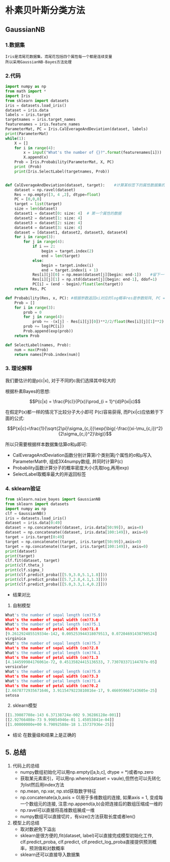 # 朴素贝叶斯分类方法
## GaussianNB

### 1.数据集
```
Iris是鸢尾花数据集，鸢尾花包括四个属性每一个都是连续变量
所以采用GaussianNB-Bayes方法处理
```

### 2.代码
```py
import numpy as np
from math import *
import Iris
from sklearn import datasets
iris = datasets.load_iris()
dataset = iris.data
labels = iris.target
targetnames = iris.target_names
featurenames = iris.feature_names
ParameterMat, PC = Iris.CalEverageAndDeviation(dataset, labels)
print(ParameterMat)
while(1):
    X = []
    for i in range(4):
        x = input("What's the number of {}?".format(featurenames[i]))
        X.append(x)
    Prob = Iris.Probability(ParameterMat, X, PC)
    print (Prob)
    print(Iris.SelectLabel(targetnames, Prob))


def CalEverageAndDeviation(dataset, target):    #计算某标签下的属性数据集的方差均值矩阵i为属性j为标签
    dataset = np.ravel(dataset)
    Res = np.empty([3, 4 ,2], dtype=float)
    PC = [0,0,0]
    target = list(target)
    size = len(dataset)
    dataset1 = dataset[0: size: 4]  # 第一个属性的数据
    dataset2 = dataset[1: size: 4]
    dataset3 = dataset[2: size: 4]
    dataset4 = dataset[3: size: 4]
    dataset = [dataset1, dataset2, dataset3, dataset4]
    for i in range(3):
        for j in range(4):
            if i == 2:
                begin = target.index(2)
                end = len(target)
            else:
                begin = target.index(i)
                end = target.index(i + 1)
            Res[i][j][0] = np.mean(dataset[j][begin: end-1])    #留下一个作为验证
            Res[i][j][1] = np.std(dataset[j][begin: end-1], ddof=1)
            PC[i] = (end - begin)/float(len(target))
    return Res, PC

def Probability(Res, x, PC): #根据参数返回xi对应的log概率res是参数矩阵, PC = p(C) ，x是数据向量，返回概率向量
    Prob = []
    for i in range(3):
        prob = 0
        for j in range(4):
            prob += -(x[j] - Res[i][j][0])**2/2/float(Res[i][j][1]**2) - 0.5*log(2*pi) - log(Res[i][j][1])
        prob += log(PC[i])
        Prob.append(exp(prob))
    return Prob

def SelectLabel(names, Prob):
    num = max(Prob)
    return names[Prob.index(num)]
```
### 3. 理论解释

我们要估计的是p(c|x), 对于不同的c我们选择其中较大的

根据朴素Bayes的思想:

$$P(c|x) = \frac{P(c)}{P(x)}\prod_{i = 1}^{d}P(xi|c)$$

在假定P(x)都一样的情况下比较分子大小即可
P(c)容易获得, 而P(xi|c)应依赖于下面的公式:

$$P(xi|c)=\frac{1}{\sqrt{2\pi}\sigma_{c,i}}\exp{\big(-\frac{(xi-\mu_{c,i})^2}{2\sigma_{c,i}^2}\big)}$$


所以只需要根据样本数据集估算σ和μ即可:

* CalEverageAndDeviation函数分别计算第i个类别第j个属性的σ和μ写入ParameterMat中, 组成3X4numpy数组, 并同时计算P(c)
* Probability函数计算分子的概率密度大小(先取log,再用exp)
* SelectLabel取概率最大的并返回标签

### 4. sklearn验证
```py
from sklearn.naive_bayes import GaussianNB
from sklearn import datasets
import numpy as np
clf = GaussianNB()
iris = datasets.load_iris()
dataset = iris.data[0:49]
dataset = np.concatenate((dataset, iris.data[50:99]), axis=0)
dataset = np.concatenate((dataset, iris.data[100:149]), axis=0)
target = iris.target[0:49]
target = np.concatenate((target, iris.target[50:99]),axis=0)
target = np.concatenate((target, iris.target[100:149]), axis=0)
print(dataset)
print(target)
clf.fit(dataset, target)
print(clf.theta_)
print(clf.sigma_)
print(clf.predict_proba([[5.9,3.0,5.1,1.8]]))
print(clf.predict_proba([[5.7,2.8,4.1,1.3]]))
print(clf.predict_proba([[5.0,3.3,1.4,0.2]]))
```
* 结果对比
1. 自制模型
```py
What's the number of sepal length (cm)?5.9
What's the number of sepal width (cm)?3.0
What's the number of petal length (cm)?5.1
What's the number of petal width (cm)?1.8
[9.261292485519334e-142, 0.005253944318079513, 0.07204691438790524]
virginica
What's the number of sepal length (cm)?5.7
What's the number of sepal width (cm)?2.8
What's the number of petal length (cm)?4.1
What's the number of petal width (cm)?1.3
[4.144599984176061e-72, 0.45135824415136533, 7.730783371144787e-05]
versicolor
What's the number of sepal length (cm)?5.0
What's the number of sepal width (cm)?3.3
What's the number of petal length (cm)?1.4
What's the number of petal width (cm)?0.2
[2.6678772935671646, 3.9115479223810816e-17, 9.466959667143605e-25]
setosa
```
2. sklearn模型
```py
[[1.39087708e-143 6.37138724e-002 9.36286128e-001]]
[[2.92766408e-73 9.99854946e-01 1.45053841e-04]]
[[1.00000000e+00 6.79092588e-18 1.15737936e-25]]
```

* 结论
  在数量级和结果上是正确的

## 5. 总结
1. 代码上的总结
   * numpy数组初始化可以用np.empty([a,b,c], dtype = *)或者np.zero
   * 获取某元素索引，可以用np.where(dataset = vaule),但然也可以先转化为list然后用index方法
   * np.mean, np.var, np.std获取数字特征
   * np.concatenate(a,b,axis = 0)用于多维数组的连接, 如果axis = 1, 变成每一个数组元的连接, 注意:np.append(a,b)会把连接后的数组压缩成一维的
   * np.ravel可以直接将高维数组展成一维
   * numpy数组可以直接切片，有size()方法获取长度或者len()
2. 模型上的总结
   * 取对数避免下溢出
   * sklearn是很方便的,fit(dataset, label)可以直接完成模型初始化工作, clf.predict_proba, clf.predict, clf.predict_log_proba直接提供预测概率，预测值和对数概率
   * sklearn还可以直接导入数据集
